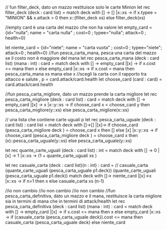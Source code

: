 // fun filter_deck, dato un mazzo restituisce solo le carte Minion
let rec filter_deck (deck : card list) = 
    match deck with
    [] -> []
    |x::xs -> if x.typee = "MINION" && x.attack > 0 then x::(filter_deck xs)
              else filter_deck(xs)

//empty card è una carta del mazzo che non ha valore
let empty_card = {id="nulla"; name = "carta nulla" ; cost=0 ; typee="nulla"; attack=0 ; health=0}

let niente_card = {id="niete"; name = "carta vuota" ; cost=0 ; typee="niete"; attack=0 ; health=0}
//fun pesca_carta_mana, pesca una carta del mazzo se il costo non è maggiore del mana
let rec pesca_carta_mana (deck : card list) (mana : int) : card = 
    match deck with
    [] -> empty_card
    |[x] -> if x.cost <= mana then x else empty_card
    |x::xs -> if x.cost > mana then pesca_carta_mana xs mana
                 else x
//scegli la carta con il rapporto tra attacco e salute , p = card.attack/card.health
let choose_card (card : card) = card.attack/card.health

//fun pesca_carta_migliore, dato un mazzo prende la carta migliore 
let rec pesca_carta_migliore (deck : card list) : card =
    match deck with
    [] -> empty_card
    |[x] -> x
    |x::y::xs -> if choose_card x < choose_card y
                 then pesca_carta_migliore(y::xs)
                 else pesca_carta_migliore(x::xs)

// una lista che contiene carte uguali p
let rec pesca_carta_uguale (deck : card list) : card list =
    match deck with
    []->[]
    |[x]-> if choose_card (pesca_carta_migliore deck ) = choose_card x 
           then []
           else [x]
    |x::y::xs -> if choose_card (pesca_carta_migliore deck ) = choose_card x
                 then (x)::pesca_carta_uguale(y::xs)
                 else  pesca_carta_uguale(y::xs)

let rec quante_carte_uguali (deck : card list) : int =
    match deck with 
    [] -> 0
    |[x] -> 1
    |x::xs -> (1 + quante_carte_uguali xs )

let rec casuale_carta (deck : card list)(n : int) : card = // casuale_carta (quante_carte_uguali (pesca_carta_uguale p1.deck)) (quante_carte_uguali (pesca_carta_uguale p1.deck))
    match deck with 
    []-> niente_card
    |[x]->x
    |x::xs -> if n=1 then x
              else casuale_carta xs (n-1)

//io non cambio
//io non cambio
//io non cambio
//fun pesca_carta_definitiva, dato un mazzo e il mana, restituisce la carta migliore sia in termini di mana che in termini di attack/health
let rec pesca_carta_definitiva (deck : card list) (mana : int) : card =
    match deck with
    [] -> empty_card
    |[x] -> if x.cost <= mana then x else empty_card
    |x::xs -> if (casuale_carta (pesca_carta_uguale deck)).cost <= mana then casuale_carta (pesca_carta_uguale deck)
              else niente_card
